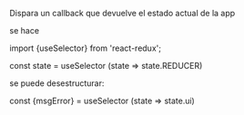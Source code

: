 Dispara un callback que devuelve el estado actual de la app

se hace

import {useSelector} from 'react-redux';

const state = useSelector (state => state.REDUCER)

se puede desestructurar:

const {msgError} = useSelector (state => state.ui)